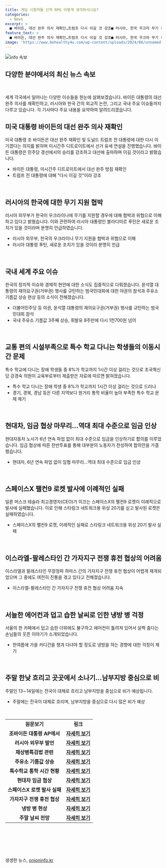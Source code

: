 ```yaml
---
title: 게임 시청자들 신작 RPG 어떻게 생각하시나요?
categories:
  - News
excerpt: >
  ■ 바이든, 대선 완주 의사 재확인…트럼프 다시 이길 것 강조■ 러시아, 한국 우크라 무기 지원 협박·위협 주장■ 야권, 채상병특검법 거부권 규탄 범국민대회 참석■ 주유소 기름값 상승 지속…휘발유 8주만에 다시 1천700원 넘어■ 특수학교 다니는 장애학생 8%는 집학교 1시간 이상 걸려■ 현대차, 6년째 파업 없이 임협 마무리…최대수준 인상■ 스타링크 위성 탑재 스페이스X 로켓 팰컨9 이례적 발사 실패■ 가자 휴전협상 또 삐걱…하마스 양보에도 네타냐후는 어깃장■ 불볕더위에 냉방병 걱정…실내는 꽁꽁 곳은 푹푹■ 주말 흐리고 곳곳에서 소나기…일요일 남부지방 중심 많은 비
feature_text: >
  ■ 바이든, 대선 완주 의사 재확인…트럼프 다시 이길 것 강조■ 러시아, 한국 우크라 무기 지원 협박·위협 주장■ 야권, 채상병특검법 거부권 규탄 범국민대회 참석■ 주유소 기름값 상승 지속…휘발유 8주만에 다시 1천700원 넘어■ 특수학교 다니는 장애학생 8%는 집학교 1시간 이상 걸려■ 현대차, 6년째 파업 없이 임협 마무리…최대수준 인상■ 스타링크 위성 탑재 스페이스X 로켓 팰컨9 이례적 발사 실패■ 가자 휴전협상 또 삐걱…하마스 양보에도 네타냐후는 어깃장■ 불볕더위에 냉방병 걱정…실내는 꽁꽁 곳은 푹푹■ 주말 흐리고 곳곳에서 소나기…일요일 남부지방 중심 많은 비
image: 'https://www.behealthy4u.com/wp-content/uploads/2024/06/unnamed-file.png'
---
```


<p><img src="https://www.behealthy4u.com/wp-content/uploads/2024/06/unnamed-file.png" alt="info 속보" /></p>

<h2 data-ke-size="size26">다양한 분야에서의 최신 뉴스 속보</h2>

<p data-ke-size="size16">&nbsp;</p>

<p data-ke-size="size16">세계 각국에서 일어나는 다양한 이슈들을 한눈에 살펴보겠습니다. 바이든 대통령의 대선 완주 의사를 재확인하고, 러시아와 한국 간의 외교적 논란, 그리고 국내 주요 이슈들까지 다루고 있습니다. 각 기사마다 주요 내용을 요약하여 알려드리겠습니다.</p>

<h2 data-ke-size="size24">미국 대통령 바이든의 대선 완주 의사 재확인</h2>

<p data-ke-size="size16">미국 대통령 조 바이든은 대선 완주 재확인 및 도널드 트럼프 전 대통령에 대한 다시 이기겠다는 의지를 밝히며 미시간주 디트로이트에서 선거 유세 연설을 진행했습니다. 바이든 대통령은 민주당 경선에서의 승리를 강조하고 대선에 출마하며 이길 것이라고 밝혔습니다.</p>

<ul>
<li>바이든 대통령, 미시간주 디트로이트에서 대선 완주 방침 재확인</li>
<li>트럼프 전 대통령에 대해 "다시 이길 것"이라 강조</li>
</ul>

<p data-ke-size="size16">&nbsp;</p>

<h2 data-ke-size="size24">러시아의 한국에 대한 무기 지원 협박</h2>

<p data-ke-size="size16">러시아 외무부가 한국이 우크라이나에 무기를 지원할 경우에 대해 협박과 위협으로 이해하고 있다고 밝혔습니다. 이와 관련하여 러시아 대통령인 블라디미르 푸틴은 새로운 조치가 있을 것이라며 분명히 언급하였습니다.</p>

<ul>
<li>러시아 외무부, 한국의 우크라이나 무기 지원을 협박과 위협으로 이해</li>
<li>러시아 대통령 푸틴, 새로운 조치가 있을 것이라 분명히 언급</li>
</ul>

<p data-ke-size="size16">&nbsp;</p>

<h2 data-ke-size="size24">국내 세계 주요 이슈</h2>

<p data-ke-size="size16">한국의 정치적 이슈와 경제적 현안에 대한 소식도 집중적으로 다뤄졌습니다. 윤석열 대통령의 재의요구권(거부권) 행사를 규탄하는 범국민대회에 대한 야권의 참석과 주유소 기름값 상승 현상 등의 소식이 전해졌습니다.</p>

<ul>
<li>더불어민주당 등 야권, 윤석열 대통령의 재의요구권(거부권) 행사를 규탄하는 범국민대회 참석</li>
<li>국내 주유소 기름값 3주째 상승, 휘발유 8주만에 다시 1천700원 넘어</li>
</ul>

<p data-ke-size="size16">&nbsp;</p>

<h2 data-ke-size="size24">교통 편의 시설부족으로 특수 학교 다니는 학생들의 이동시간 문제</h2>

<p data-ke-size="size16">특수 학교에 다니는 장애 학생들 중 8%가 학교까지 1시간 이상 걸리는 것으로 조국혁신당 강경숙 의원이 교육부로부터 제출받은 자료에 따르면 밝혀졌습니다.</p>

<ul>
<li>특수 학교 다니는 장애 학생 중 8%가 학교까지 1시간 이상 걸리는 것으로 드러나</li>
<li>경기, 경북, 경남 등은 다른 지역보다 원거리 통학 비율이 높아 부족한 특수 학교 문제 제기</li>
</ul>

<p data-ke-size="size16">&nbsp;</p>

<h2 data-ke-size="size24">현대차, 임금 협상 마무리…역대 최대 수준으로 임금 인상</h2>

<p data-ke-size="size16">현대자동차 노사가 6년 연속 파업 없이 최대 수준으로 임금을 인상하기로 합의를 이루었습니다. 임금 협상에 따른 찬반투표를 통해 대부분의 노동자가 찬성하여 합의안을 가결했습니다.</p>

<ul>
<li>현대차, 6년 연속 파업 없이 임협 마무리…역대 최대 수준으로 임금 인상</li>
</ul>

<p data-ke-size="size16">&nbsp;</p>

<h2 data-ke-size="size24">스페이스X 팰컨9 로켓 발사에 이례적인 실패</h2>

<p data-ke-size="size16">일론 머스크 테슬라 최고경영자(CEO)가 이끄는 스페이스X의 팰컨9 로켓이 이례적으로 발사에 실패했습니다. 이로 인해 스타링크 네트워크용 위성 20기를 싣고 발사된 로켓은 실패하였습니다.</p>

<ul>
<li>스페이스X의 팰컨9 로켓, 이례적인 실패로 스타링크 네트워크용 위성 20기 발사 실패</li>
</ul>

<p data-ke-size="size16">&nbsp;</p>

<h2 data-ke-size="size24">이스라엘-팔레스타인 간 가자지구 전쟁 휴전 협상의 어려움</h2>

<p data-ke-size="size16">이스라엘과 팔레스타인 무장정파 하마스 간의 가자지구 전쟁 휴전 협상이 어렵게 재개되었으며 그 중에도 여전히 진통을 겪고 있다고 전해졌습니다.</p>

<ul>
<li>이스라엘-팔레스타인 간 가자지구 전쟁 휴전 협상 어려움 지속</li>
</ul>

<p data-ke-size="size16">&nbsp;</p>

<h2 data-ke-size="size24">서늘한 에어컨과 덥고 습한 날씨로 인한 냉방 병 걱정</h2>

<p data-ke-size="size16">서울의 한 카페에서 덥고 습한 더위에도 불구하고 에어컨이 틀려져 있어서 살짝 춥다는 손님들의 웃픈 이야기가 소개되었습니다.</p>

<ul>
<li>한여름에 가을 카디건을 챙겨 다녀야 할 정도로 냉방을 하는 경향에 대한 걱정이 제기</li>
</ul>

<p data-ke-size="size16">&nbsp;</p>

<h2 data-ke-size="size24">주말 한낮 흐리고 곳곳에서 소나기…남부지방 중심으로 비</h2>

<p data-ke-size="size16">주말인 13∼14일에는 전국이 대체로 흐리고 남부지방을 중심으로 비가 예상됩니다.</p>

<ul>
<li>주말에는 전국이 대체로 흐리며, 남부지방을 중심으로 다시 많은 비가 예상</li>
</ul>

<p data-ke-size="size16">&nbsp;</p>

<table>
<tbody>
<tr>
<td style="text-align: center; height: 17px;"><b>원문보기</b></td>
<td style="text-align: center; height: 17px;"><b>링크</b></td>
</tr>
<tr>
<td style="text-align: center; height: 17px;"><b>조바이든 대통령 AP에서</b></td>
<td style="text-align: center; height: 17px;"><b><a href="https://www.yna.co.kr/view/AKR20240713015000071">자세히 보기</a></b></td>
</tr>
<tr>
<td style="text-align: center; height: 17px;"><b>러시아 외무부 발언</b></td>
<td style="text-align: center; height: 17px;"><b><a href="https://www.yna.co.kr/view/AKR20240712163900109">자세히 보기</a></b></td>
</tr>
<tr>
<td style="text-align: center; height: 17px;"><b>채상병특검법 관련</b></td>
<td style="text-align: center; height: 17px;"><b><a href="https://www.yna.co.kr/view/AKR20240713016200001">자세히 보기</a></b></td>
</tr>
<tr>
<td style="text-align: center; height: 17px;"><b>주유소 기름값 상승</b></td>
<td style="text-align: center; height: 17px;"><b><a href="https://www.yna.co.kr/view/AKR20240712124600003">자세히 보기</a></b></td>
</tr>
<tr>
<td style="text-align: center; height: 17px;"><b>특수학교 통학 시간 현황</b></td>
<td style="text-align: center; height: 17px;"><b><a href="https://www.yna.co.kr/view/AKR20240712112600530">자세히 보기</a></b></td>
</tr>
<tr>
<td style="text-align: center; height: 17px;"><b>현대차 임금 협상</b></td>
<td style="text-align: center; height: 17px;"><b><a href="https://www.yna.co.kr/view/AKR20240713003300057">자세히 보기</a></b></td>
</tr>
<tr>
<td style="text-align: center; height: 17px;"><b>스페이스X 로켓 발사 실패</b></td>
<td style="text-align: center; height: 17px;"><b><a href="https://www.yna.co.kr/view/AKR20240713001600091">자세히 보기</a></b></td>
</tr>
<tr>
<td style="text-align: center; height: 17px;"><b>가자지구 전쟁 휴전 협상</b></td>
<td style="text-align: center; height: 17px;"><b><a href="https://www.yna.co.kr/view/AKR20240713016400009">자세히 보기</a></b></td>
</tr>
<tr>
<td style="text-align: center; height: 17px;"><b>냉방 병 현상</b></td>
<td style="text-align: center; height: 17px;"><b><a href="https://www.yna.co.kr/view/AKR20240712129200004">자세히 보기</a></b></td>
</tr>
<tr>
<td style="text-align: center; height: 17px;"><b>주말 날씨 전망</b></td>
<td style="text-align: center; height: 17px;"><b><a href="https://www.yna.co.kr/view/AKR20240713011000530">자세히 보기</a></b></td>
</tr>
</tbody>
</table>

<p data-ke-size="size16">&nbsp;</p>

<p data-ke-size="size16">&nbsp;</p>

<p data-ke-size="size16">&nbsp;</p>
생생한 뉴스, <a href="https://onioninfo.kr" rel="dofollow">onioninfo.kr</a>


